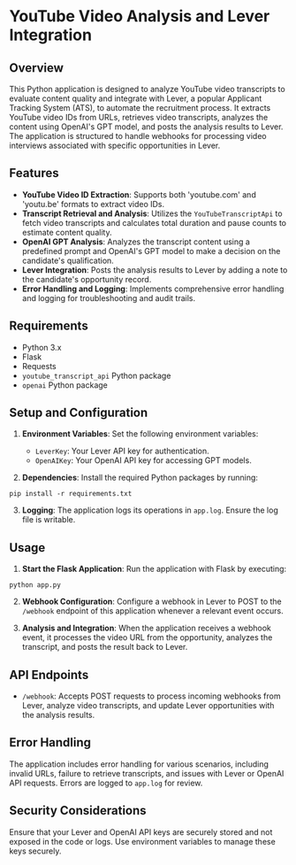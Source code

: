 # YouTube Video Analysis and Lever Integration

## Overview

This Python application is designed to analyze YouTube video transcripts to evaluate content quality and integrate with Lever, a popular Applicant Tracking System (ATS), to automate the recruitment process. It extracts YouTube video IDs from URLs, retrieves video transcripts, analyzes the content using OpenAI's GPT model, and posts the analysis results to Lever. The application is structured to handle webhooks for processing video interviews associated with specific opportunities in Lever.

## Features

- **YouTube Video ID Extraction**: Supports both 'youtube.com' and 'youtu.be' formats to extract video IDs.
- **Transcript Retrieval and Analysis**: Utilizes the `YouTubeTranscriptApi` to fetch video transcripts and calculates total duration and pause counts to estimate content quality.
- **OpenAI GPT Analysis**: Analyzes the transcript content using a predefined prompt and OpenAI's GPT model to make a decision on the candidate's qualification.
- **Lever Integration**: Posts the analysis results to Lever by adding a note to the candidate's opportunity record.
- **Error Handling and Logging**: Implements comprehensive error handling and logging for troubleshooting and audit trails.

## Requirements

- Python 3.x
- Flask
- Requests
- `youtube_transcript_api` Python package
- `openai` Python package

## Setup and Configuration

1. **Environment Variables**: Set the following environment variables:
   - `LeverKey`: Your Lever API key for authentication.
   - `OpenAIKey`: Your OpenAI API key for accessing GPT models.

2. **Dependencies**: Install the required Python packages by running:

`pip install -r requirements.txt`

3. **Logging**: The application logs its operations in `app.log`. Ensure the log file is writable.

## Usage

1. **Start the Flask Application**: Run the application with Flask by executing:

`python app.py`

2. **Webhook Configuration**: Configure a webhook in Lever to POST to the `/webhook` endpoint of this application whenever a relevant event occurs.

3. **Analysis and Integration**: When the application receives a webhook event, it processes the video URL from the opportunity, analyzes the transcript, and posts the result back to Lever.

## API Endpoints

- `/webhook`: Accepts POST requests to process incoming webhooks from Lever, analyze video transcripts, and update Lever opportunities with the analysis results.

## Error Handling

The application includes error handling for various scenarios, including invalid URLs, failure to retrieve transcripts, and issues with Lever or OpenAI API requests. Errors are logged to `app.log` for review.

## Security Considerations

Ensure that your Lever and OpenAI API keys are securely stored and not exposed in the code or logs. Use environment variables to manage these keys securely.
